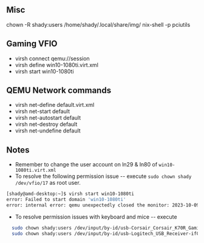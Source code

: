 ## Misc

chown -R shady:users /home/shady/.local/share/img/
nix-shell -p pciutils

## Gaming VFIO

- virsh connect qemu://session
- virsh define win10-1080ti.virt.xml
- virsh start win10-1080ti

## QEMU Network commands

- virsh net-define default.virt.xml
- virsh net-start default
- virsh net-autostart default
- virsh net-destroy default
- virsh net-undefine default

## Notes

- Remember to change the user account on ln29 & ln80 of `win10-1080ti.virt.xml`
- To resolve the following permission issue -- execute `sudo chown shady /dev/vfio/17` as root user.

```bash
[shady@amd-desktop:~]$ virsh start win10-1080ti
error: Failed to start domain 'win10-1080ti'
error: internal error: qemu unexpectedly closed the monitor: 2023-10-09T19:17:18.649795Z qemu-system-x86_64: -device {"driver":"vfio-pci","host":"0000:0c:00.0","id":"hostdev0","bus":"pci.15","addr":"0x0"}: vfio 0000:0c:00.0: failed to open /dev/vfio/17: Permission denied
```

- To resolve permission issues with keyboard and mice -- execute

```bash
  sudo chown shady:users /dev/input/by-id/usb-Corsair_Corsair_K70R_Gaming_Keyboard-if02-event-kbd
  sudo chown shady:users /dev/input/by-id/usb-Logitech_USB_Receiver-if01-event-mouse
```
